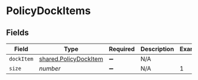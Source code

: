 # PolicyDockItems


## Fields

| Field                                                                 | Type                                                                  | Required                                                              | Description                                                           | Example                                                               |
| --------------------------------------------------------------------- | --------------------------------------------------------------------- | --------------------------------------------------------------------- | --------------------------------------------------------------------- | --------------------------------------------------------------------- |
| `dockItem`                                                            | [shared.PolicyDockItem](../../../sdk/models/shared/policydockitem.md) | :heavy_minus_sign:                                                    | N/A                                                                   |                                                                       |
| `size`                                                                | *number*                                                              | :heavy_minus_sign:                                                    | N/A                                                                   | 1                                                                     |